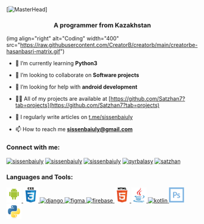[![MasterHead](https://repository-images.githubusercontent.com/354305485/122e2bce-0471-46d0-9cc9-686ce2992dc9)]

<h3 align="center">A programmer from Kazakhstan</h3>

(img align="right" alt="Coding" width="400" src="https://raw.githubusercontent.com/CreatorB/creatorb/main/creatorbe-hasanbasri-matrix.gif")

- 🌱 I’m currently learning **Python3**

- 👯 I’m looking to collaborate on **Software projects**

- 🤝 I’m looking for help with **android development**

- 👨‍💻 All of my projects are available at [https://github.com/Satzhan7?tab=projects](https://github.com/Satzhan7?tab=projects)

- 📝 I regularly write articles on [t.me/sissenbaiuly](t.me/sissenbaiuly)

- 📫 How to reach me **sissenbaiuly@gmail.com**

<h3 align="left">Connect with me:</h3>
<p align="left">
<a href="https://linkedin.com/in/sissenbaiuly" target="blank"><img align="center" src="https://raw.githubusercontent.com/rahuldkjain/github-profile-readme-generator/master/src/images/icons/Social/linked-in-alt.svg" alt="sissenbaiuly" height="30" width="40" /></a>
<a href="https://fb.com/sissenbaiuly" target="blank"><img align="center" src="https://raw.githubusercontent.com/rahuldkjain/github-profile-readme-generator/master/src/images/icons/Social/facebook.svg" alt="sissenbaiuly" height="30" width="40" /></a>
<a href="https://instagram.com/sissenbaiuly" target="blank"><img align="center" src="https://raw.githubusercontent.com/rahuldkjain/github-profile-readme-generator/master/src/images/icons/Social/instagram.svg" alt="sissenbaiuly" height="30" width="40" /></a>
<a href="https://www.hackerrank.com/qyrbalasy" target="blank"><img align="center" src="https://raw.githubusercontent.com/rahuldkjain/github-profile-readme-generator/master/src/images/icons/Social/hackerrank.svg" alt="qyrbalasy" height="30" width="40" /></a>
<a href="https://www.leetcode.com/satzhan" target="blank"><img align="center" src="https://raw.githubusercontent.com/rahuldkjain/github-profile-readme-generator/master/src/images/icons/Social/leet-code.svg" alt="satzhan" height="30" width="40" /></a>
</p>

<h3 align="left">Languages and Tools:</h3>
<p align="left"> <a href="https://developer.android.com" target="_blank" rel="noreferrer"> <img src="https://raw.githubusercontent.com/devicons/devicon/master/icons/android/android-original-wordmark.svg" alt="android" width="40" height="40"/> </a> <a href="https://www.w3schools.com/css/" target="_blank" rel="noreferrer"> <img src="https://raw.githubusercontent.com/devicons/devicon/master/icons/css3/css3-original-wordmark.svg" alt="css3" width="40" height="40"/> </a> <a href="https://www.djangoproject.com/" target="_blank" rel="noreferrer"> <img src="https://cdn.worldvectorlogo.com/logos/django.svg" alt="django" width="40" height="40"/> </a> <a href="https://www.figma.com/" target="_blank" rel="noreferrer"> <img src="https://www.vectorlogo.zone/logos/figma/figma-icon.svg" alt="figma" width="40" height="40"/> </a> <a href="https://firebase.google.com/" target="_blank" rel="noreferrer"> <img src="https://www.vectorlogo.zone/logos/firebase/firebase-icon.svg" alt="firebase" width="40" height="40"/> </a> <a href="https://www.w3.org/html/" target="_blank" rel="noreferrer"> <img src="https://raw.githubusercontent.com/devicons/devicon/master/icons/html5/html5-original-wordmark.svg" alt="html5" width="40" height="40"/> </a> <a href="https://www.java.com" target="_blank" rel="noreferrer"> <img src="https://raw.githubusercontent.com/devicons/devicon/master/icons/java/java-original.svg" alt="java" width="40" height="40"/> </a> <a href="https://kotlinlang.org" target="_blank" rel="noreferrer"> <img src="https://www.vectorlogo.zone/logos/kotlinlang/kotlinlang-icon.svg" alt="kotlin" width="40" height="40"/> </a> <a href="https://www.photoshop.com/en" target="_blank" rel="noreferrer"> <img src="https://raw.githubusercontent.com/devicons/devicon/master/icons/photoshop/photoshop-line.svg" alt="photoshop" width="40" height="40"/> </a> <a href="https://www.python.org" target="_blank" rel="noreferrer"> <img src="https://raw.githubusercontent.com/devicons/devicon/master/icons/python/python-original.svg" alt="python" width="40" height="40"/> </a> </p>
